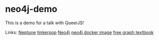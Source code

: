 # neo4j-demo

This is a demo for a talk with QueerJS!

Links:
[Neptune](https://aws.amazon.com/neptune/)
[tinkerpop](https://tinkerpop.apache.org/)
[Neo4j](https://neo4j.com/)
[neo4j docker image](https://hub.docker.com/_/neo4j)
[free graph textbook](https://neo4j.com/graph-algorithms-book/?ref=home)
